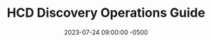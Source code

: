 ---
date: 2023-07-24 09:00:00 -0500
kicker: HCD Guide Series
title: "HCD Discovery Operations Guide"
summary: "Step-by-step guidance on how to conduct discovery research"
guide: hcd-discovery-operations
image: hcd-discovery-operations
layout: single
weight: 3
---